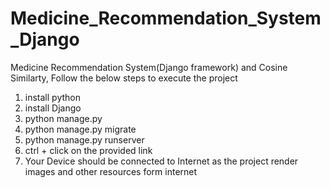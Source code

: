 # Medicine_Recommendation_System_Django
Medicine Recommendation System(Django framework) and Cosine Similarty, 
Follow the below steps to execute the project
1) install python
2) install Django
3) python manage.py
4) python manage.py migrate
5) python manage.py runserver
6) ctrl + click on the provided link
7) Your Device should be connected to Internet as the project render images and other resources form internet
